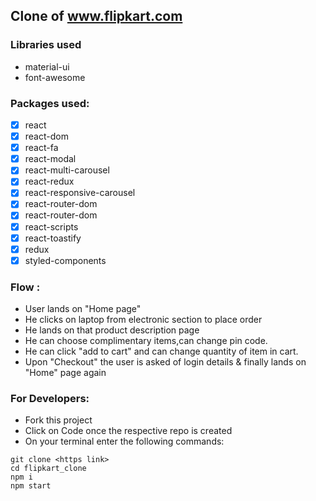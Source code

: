 ## Clone of www.flipkart.com

### Libraries used

*   material-ui
*   font-awesome

### Packages used:

- [X]    react
- [X]    react-dom
- [X]    react-fa
- [X]    react-modal
- [X]    react-multi-carousel
- [X]    react-redux
- [X]    react-responsive-carousel
- [X]    react-router-dom
- [X]    react-router-dom
- [X]    react-scripts
- [X]    react-toastify
- [X]    redux 
- [X]    styled-components

### Flow :

* User lands on "Home page"
* He clicks on laptop from electronic section to place order
* He lands on that product description page
* He can choose complimentary items,can change pin code.
* He can click "add to cart" and can change quantity of item in cart.
* Upon "Checkout" the user is asked of login details & finally lands on "Home" page again

### For Developers:

* Fork this project
* Click on Code once the respective repo is created
* On your terminal enter the following commands:
```
git clone <https link>
cd flipkart_clone
npm i
npm start
```
